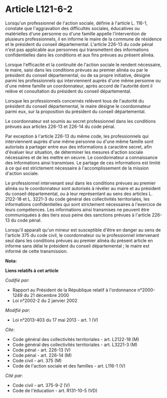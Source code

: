 # Article L121-6-2

Lorsqu'un professionnel de l'action sociale, définie à l'article L. 116-1, constate que l'aggravation des difficultés
sociales, éducatives ou matérielles d'une personne ou d'une famille appelle l'intervention de plusieurs professionnels, il en
informe le maire de la commune de résidence et le président du conseil départemental. L'article 226-13 du code pénal n'est
pas applicable aux personnes qui transmettent des informations confidentielles dans les conditions et aux fins prévues au
présent alinéa. 

Lorsque l'efficacité et la continuité de l'action sociale le rendent nécessaire, le maire, saisi dans les conditions prévues
au premier alinéa ou par le président du conseil départemental, ou de sa propre initiative, désigne parmi les professionnels
qui interviennent auprès d'une même personne ou d'une même famille un coordonnateur, après accord de l'autorité dont il
relève et consultation du président du conseil départemental. 

Lorsque les professionnels concernés relèvent tous de l'autorité du président du conseil départemental, le maire désigne le
coordonnateur parmi eux, sur la proposition du président du conseil départemental. 

Le coordonnateur est soumis au secret professionnel dans les conditions prévues aux articles 226-13 et 226-14 du code pénal. 

Par exception à l'article 226-13 du même code, les professionnels qui interviennent auprès d'une même personne ou d'une même
famille sont autorisés à partager entre eux des informations à caractère secret, afin d'évaluer leur situation, de déterminer
les mesures d'action sociale nécessaires et de les mettre en oeuvre. Le coordonnateur a connaissance des informations ainsi
transmises. Le partage de ces informations est limité à ce qui est strictement nécessaire à l'accomplissement de la mission
d'action sociale. 

Le professionnel intervenant seul dans les conditions prévues au premier alinéa ou le coordonnateur sont autorisés à révéler
au maire et au président du conseil départemental, ou à leur représentant au sens des articles L. 2122-18 et L. 3221-3 du
code général des collectivités territoriales, les informations confidentielles qui sont strictement nécessaires à l'exercice
de leurs compétences. Les informations ainsi transmises ne peuvent être communiquées à des tiers sous peine des sanctions
prévues à l'article 226-13 du code pénal. 

Lorsqu'il apparaît qu'un mineur est susceptible d'être en danger au sens de l'article 375 du code civil, le coordonnateur ou
le professionnel intervenant seul dans les conditions prévues au premier alinéa du présent article en informe sans délai le
président du conseil départemental ; le maire est informé de cette transmission.

**Nota:**



**Liens relatifs à cet article**

_Codifié par_:

  - Rapport au Président de la République relatif à l'ordonnance n°2000-1249 du 21 décembre 2000
  - Loi n°2002-2 du 2 janvier 2002

_Modifié par_:

  - Loi n°2013-403 du 17 mai 2013 - art. 1 (V)

_Cite_:

  - Code général des collectivités territoriales - art. L2122-18 (M)
  - Code général des collectivités territoriales - art. L3221-3 (M)
  - Code pénal - art. 226-13 (V)
  - Code pénal - art. 226-14 (M)
  - Code civil - art. 375 (M)
  - Code de l'action sociale et des familles - art. L116-1 (V)

_Cité par_:

  - Code civil - art. 375-9-2 (V)
  - Code de l'éducation - art. R131-10-5 (VD)
